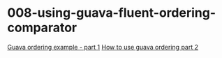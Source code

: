 008-using-guava-fluent-ordering-comparator
==========================================

[Guava ordering example - part 1](http://www.leveluplunch.com/java/tutorials/008-using-guava-fluent-ordering-comparator-part1/)
[How to use guava ordering part 2](http://www.leveluplunch.com/java/tutorials/012-guava-ordering-part2/)
